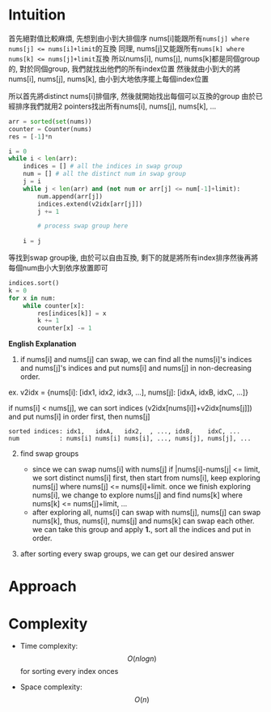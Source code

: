 # Intuition
<!-- Describe your first thoughts on how to solve this problem. -->

首先絕對值比較麻煩, 先想到由小到大排個序
nums[i]能跟所有`nums[j] where nums[j] <= nums[i]+limit`的互換
同理, nums[j]又能跟所有`nums[k] where nums[k] <= nums[j]+limit`互換
所以nums[i], nums[j], nums[k]都是同個group的, 對於同個group, 我們就找出他們的所有index位置
然後就由小到大的將nums[i], nums[j], nums[k], 由小到大地依序擺上每個index位置

所以首先將distinct nums[i]排個序, 然後就開始找出每個可以互換的group
由於已經排序我們就用2 pointers找出所有nums[i], nums[j], nums[k], ...
```py
arr = sorted(set(nums))
counter = Counter(nums)
res = [-1]*n

i = 0
while i < len(arr):
    indices = [] # all the indices in swap group
    num = [] # all the distinct num in swap group
    j = i
    while j < len(arr) and (not num or arr[j] <= num[-1]+limit):
        num.append(arr[j])
        indices.extend(v2idx[arr[j]])
        j += 1

        # process swap group here
        
    i = j
```

等找到swap group後, 由於可以自由互換, 剩下的就是將所有index排序然後再將每個num由小大到依序放置即可
```py
indices.sort()
k = 0
for x in num:
    while counter[x]:
        res[indices[k]] = x
        k += 1
        counter[x] -= 1
```

**English Explanation**

1. if nums[i] and nums[j] can swap, we can find all the nums[i]'s indices and nums[j]'s indices and put nums[i] and nums[j] in non-decreasing order.

ex. v2idx = {nums[i]: [idx1, idx2, idx3, ...], nums[j]: [idxA, idxB, idxC, ...]}

if nums[i] < nums[j], we can sort indices (v2idx[nums[i]]+v2idx[nums[j]]) and put nums[i] in order first, then nums[j]

```
sorted indices: idx1,   idxA,   idx2,  , ..., idxB,    idxC, ...
num           : nums[i] nums[i] nums[i], ..., nums[j], nums[j], ...
```


2. find swap groups
    - since we can swap nums[i] with nums[j] if |nums[i]-nums[j| <= limit, we sort distinct nums[i] first, then start from nums[i], keep exploring nums[j] where nums[j] <= nums[i]+limit. once we finish exploring nums[i], we change to explore nums[j] and find nums[k] where nums[k] <= nums[j]+limit, ...
    - after exploring all, nums[i] can swap with nums[j], nums[j] can swap nums[k], thus, nums[i], nums[j] and nums[k] can swap each other. we can take this group and apply **1.**, sort all the indices and put in order.

3. after sorting every swap groups, we can get our desired answer

# Approach
<!-- Describe your approach to solving the problem. -->

# Complexity
- Time complexity:
$$O(nlogn)$$ for sorting every index onces

- Space complexity:
$$O(n)$$
